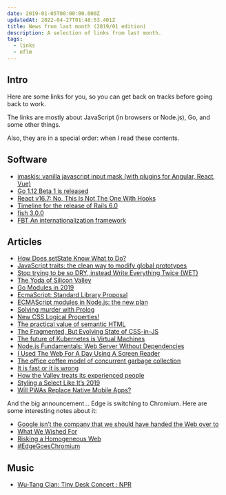 ```yaml
---
date: 2019-01-05T00:00:00.000Z
updatedAt: 2022-04-27T01:48:53.401Z
title: News from last month (2019/01 edition)
description: A selection of links from last month.
tags:
  - links
  - nflm
---
```


## Intro

Here are some links for you, so you can get back on tracks before going back to work.

The links are mostly about JavaScript (in browsers or Node.js), Go, and some other things.

Also, they are in a special order: when I read these contents.

## Software

- [imaskjs: vanilla javascript input mask (with plugins for Angular, React, Vue)](https://unmanner.github.io/imaskjs/)
- [Go 1.12 Beta 1 is released](https://groups.google.com/forum/m/#!topic/golang-nuts/cYlIdVjpPrQ)
- [React v16.7: No, This Is Not The One With Hooks](https://reactjs.org/blog/2018/12/19/react-v-16-7.html)
- [Timeline for the release of Rails 6.0](https://weblog.rubyonrails.org/2018/12/20/timeline-for-the-release-of-Rails-6-0/)
- [fish 3.0.0](https://github.com/fish-shell/fish-shell/releases/tag/3.0.0)
- [FBT An internationalization framework](https://facebookincubator.github.io/fbt/)

## Articles

- [How Does setState Know What to Do?](https://overreacted.io/how-does-setstate-know-what-to-do/)
- [JavaScript traits: the clean way to modify global prototypes](https://itnext.io/straits-9ef2b9a563cd)
- [Stop trying to be so DRY, instead Write Everything Twice (WET)](https://dev.to/wuz/stop-trying-to-be-so-dry-instead-write-everything-twice-wet-5g33)
- [The Yoda of Silicon Valley](https://www.nytimes.com/2018/12/17/science/donald-knuth-computers-algorithms-programming.html)
- [Go Modules in 2019](https://blog.golang.org/modules2019)
- [EcmaScript: Standard Library Proposal](https://github.com/tc39/proposal-javascript-standard-library)
- [ECMAScript modules in Node.js: the new plan](http://2ality.com/2018/12/nodejs-esm-phases.html)
- [Solving murder with Prolog](https://xmonader.github.io/prolog/2018/12/21/solving-murder-prolog.html)
- [New CSS Logical Properties!](https://medium.com/@elad/new-css-logical-properties-bc6945311ce7)
- [The practical value of semantic HTML](https://www.brucelawson.co.uk/2018/the-practical-value-of-semantic-html/)
- [The Fragmented, But Evolving State of CSS-in-JS](https://css-tricks.com/the-fragmented-but-evolving-state-of-css-in-js/)
- [The future of Kubernetes is Virtual Machines](https://tech.paulcz.net/blog/future-of-kubernetes-is-virtual-machines/)
- [Node.js Fundamentals: Web Server Without Dependencies](https://blog.bloomca.me/2018/12/22/writing-a-web-server-node.html)
- [I Used The Web For A Day Using A Screen Reader](https://www.smashingmagazine.com/2018/12/voiceover-screen-reader-web-apps/)
- [The office coffee model of concurrent garbage collection](https://dave.cheney.net/2018/12/28/the-office-coffee-model-of-concurrent-garbage-collection)
- [It is fast or it is wrong](http://tonsky.me/blog/slow-wrong/)
- [How the Valley treats its experienced people](http://rachelbythebay.com/w/2018/12/29/age/)
- [Styling a Select Like It’s 2019](https://www.filamentgroup.com/lab/select-css.html)
- [Will PWAs Replace Native Mobile Apps?](https://www.smashingmagazine.com/2018/12/pwa-native-mobile-apps/)

And the big announcement... Edge is switching to Chromium. Here are some interesting notes about it:

- [Google isn’t the company that we should have handed the Web over to](https://arstechnica.com/gadgets/2018/12/the-web-now-belongs-to-google-and-that-should-worry-us-all/)
- [What We Wished For](https://www.smashingmagazine.com/2018/12/internet-explorer-what-we-wished-for/)
- [Risking a Homogeneous Web](https://timkadlec.com/remembers/2018-12-04-risking-a-homogenous-web/)
- [#​Edge​Goes​Chromium](https://daverupert.com/2018/12/edge-goes-chromium/)

## Music

- [Wu-Tang Clan: Tiny Desk Concert : NPR](https://www.npr.org/2018/12/04/673291531/wu-tang-clan-tiny-desk-concert)
